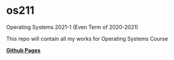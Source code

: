 # os211

Operating Systems 2021-1 (Even Term of 2020-2021)

This repo will contain all my works for Operating Systems Course

[**Github Pages**][Github Pages]

[Github Pages]: https://garyteofanus.github.io/os211/
